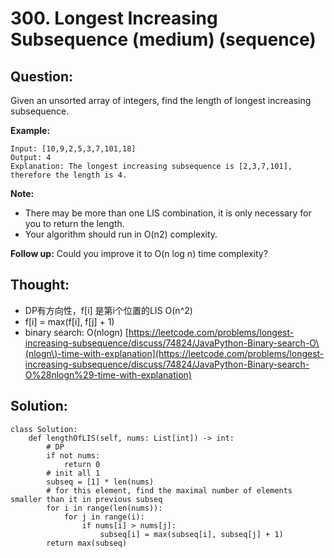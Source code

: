 # 300. Longest Increasing Subsequence \(medium\) \(sequence\)

## Question:

Given an unsorted array of integers, find the length of longest increasing subsequence.

**Example:**

```text
Input: [10,9,2,5,3,7,101,18]
Output: 4 
Explanation: The longest increasing subsequence is [2,3,7,101], therefore the length is 4. 
```

**Note:** 

* There may be more than one LIS combination, it is only necessary for you to return the length.
* Your algorithm should run in O\(n2\) complexity.

**Follow up:** Could you improve it to O\(n log n\) time complexity?

## Thought:

* DP有方向性，f\[i\] 是第i个位置的LIS O\(n^2\)
* f\[i\] = max\(f\[i\], f\[j\] + 1\)
* binary search: O\(nlogn\) [https://leetcode.com/problems/longest-increasing-subsequence/discuss/74824/JavaPython-Binary-search-O\(nlogn\)-time-with-explanation](https://leetcode.com/problems/longest-increasing-subsequence/discuss/74824/JavaPython-Binary-search-O%28nlogn%29-time-with-explanation)

## Solution:

```text
class Solution:
    def lengthOfLIS(self, nums: List[int]) -> int:
        # DP 
        if not nums:
            return 0
        # init all 1
        subseq = [1] * len(nums)
        # for this element, find the maximal number of elements smaller than it in previous subseq
        for i in range(len(nums)):
            for j in range(i):
                if nums[i] > nums[j]:
                    subseq[i] = max(subseq[i], subseq[j] + 1)
        return max(subseq)
```



